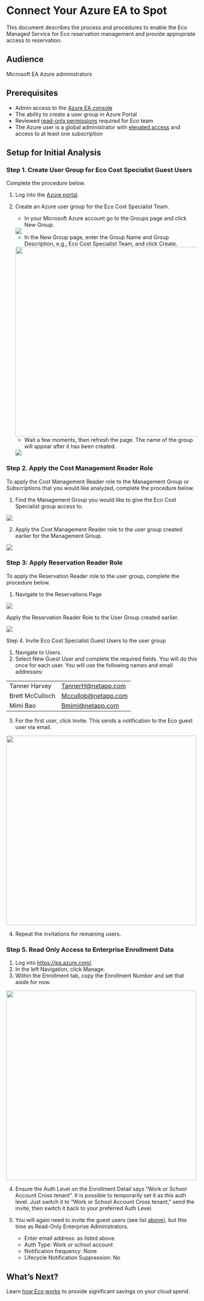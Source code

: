 # Connect Your Azure EA to Spot

This document describes the process and procedures to enable the Eco Managed Service for Eco reservation management and provide appropriate access to reservation.

## Audience

Microsoft EA Azure administrators

## Prerequisites

- Admin access to the [Azure EA console](https://ea.azure.com/)
- The ability to create a user group in Azure Portal
- Reviewed [read-only permissions](https://docs.spot.io/eco/azure-tutorials/access-roles-read-only) required for Eco team
- The Azure user is a global administrator with [elevated access](https://docs.microsoft.com/en-us/azure/role-based-access-control/elevate-access-global-admin#elevate-access-for-a-global-administrator) and access to at least one subscription

## Setup for Initial Analysis

### Step 1. Create User Group for Eco Cost Specialist Guest Users

Complete the procedure below.
1. Log into the [Azure portal](https://portal.azure.com/).
2. Create an Azure user group for the Eco Cost Specialist Team.
   - In your Microsoft Azure account go to the Groups page and click New Group.

   <img src="/connect-your-cloud-provider/_media/connect-azure-ea-n001.png" />

   - In the New Group page, enter the Group Name and Group Description, e.g., Eco Cost Specialist Team, and click Create.

   <img src="/connect-your-cloud-provider/_media/connect-azure-ea-n002.png" width="500"/>

   - Wait a few moments, then refresh the page. The name of the group will appear after it has been created.

   <img src="/connect-your-cloud-provider/_media/connect-azure-ea-n003.png" />

### Step 2. Apply the Cost Management Reader Role

To apply the Cost Management Reader role to the Management Group or Subscriptions that you would like analyzed, complete the procedure below.

1. Find the Management Group you would like to give the Eco Cost Specialist group access to.

<img src="/connect-your-cloud-provider/_media/connect-azure-ea-n004.png" />

2. Apply the Cost Management Reader role to the user group created earlier for the Management Group.

<img src="/connect-your-cloud-provider/_media/connect-azure-ea-n005.png" />

### Step 3: Apply Reservation Reader Role

To apply the Reservation Reader role to the user group, complete the procedure below.
1. Navigate to the Reservations Page

<img src="/connect-your-cloud-provider/_media/connect-azure-ea-n006.png" />

Apply the Reservation Reader Role to the User Group created earlier.

<img src="/connect-your-cloud-provider/_media/connect-azure-ea-n007.png" />

Step 4. Invite Eco Cost Specialist Guest Users to the user group

1. Navigate to Users.
2. Select New Guest User and complete the required fields. You will do this once for each user. You will use the following names and email addresses:

|  |  |
|---|---|
|  Tanner Harvey   |  TannerH@netapp.com   |
|  Brett McCulloch   |  Mccullob@netapp.com    |
|  Mimi Bao   |  Bmimi@netapp.com   |

3. For the first user, click Invite. This sends a notification to the Eco guest user via email.

<img src="/connect-your-cloud-provider/_media/connect-azure-ea-n008.png" width="500" />

4. Repeat the invitations for remaining users.

### Step 5. Read Only Access to Enterprise Enrollment Data

1. Log into https://ea.azure.com/.
2. In the left Navigation, click Manage.
3. Within the Enrollment tab, copy the Enrollment Number and set that aside for now.

<img src="/connect-your-cloud-provider/_media/connect-azure-ea-n009.png" width="500" />

4. Ensure the Auth Level on the Enrollment Detail says “Work or School Account Cross tenant”. It is possible to temporarily set it as this auth level. Just switch it to “Work or School Account Cross tenant,” send the invite, then switch it back to your preferred Auth Level.


5. You will again need to invite the guest users (see list [above](eco/getting-started/connect-azure-ea-to-eco?id=steps-to-invite-users)), but this time as Read-Only Enterprise Administrators.

   - Enter email address: as listed above
   - Auth Type: Work or school account
   - Notification frequency: None
   - Lifecycle Notification Suppression: No

## What’s Next?

Learn [how Eco works](eco/azure-tutorials/) to provide significant savings on your cloud spend.
